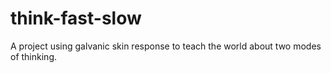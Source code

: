 # think-fast-slow
A project using galvanic skin response to teach the world about two modes of thinking.

